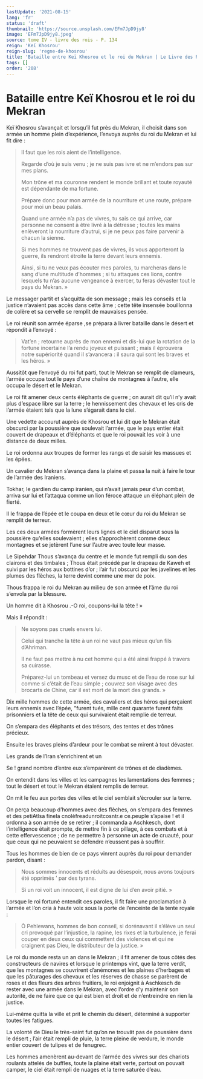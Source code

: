 ```yaml
---
lastUpdate: '2021-08-15'
lang: 'fr'
status: 'draft'
thumbnail: 'https://source.unsplash.com/EFm7JpD9jy8'
image: 'EFm7JpD9jy8.jpeg'
source: tome IV - livre des rois - P. 134
reign: 'Keï Khosrou'
reign-slug: 'regne-de-khosrou'
title: 'Bataille entre Keï Khosrou et le roi du Mekran | Le Livre des Rois | Shâhnâmeh'
tags: []
order: '208'
---
```


<!-- LTeX: language=fr -->

# Bataille entre Keï Khosrou et le roi du Mekran

Keï Khosrou s’avançait et lorsqu’il fut près du Mekran, il choisit dans son armée un homme plein d’expérience, l’envoya auprès du roi du Mekran et lui fit dire :

> ll faut que les rois aient de l’intelligence.
>
> Regarde d’où je suis venu ; je ne suis pas ivre et ne m’endors pas sur mes plans.
>
> Mon trône et ma couronne rendent le monde brillant et toute royauté est dépendante de ma fortune.
>
> Prépare donc pour mon armée de la nourriture et une route, prépare pour moi un beau palais.
>
> Quand une armée n’a pas de vivres, tu sais ce qui arrive, car personne ne consent à être livré à la détresse ; toutes les mains enlèveront la nourriture d’autrui, si je ne peux pas faire parvenir à chacun la sienne.
>
> Si mes hommes ne trouvent pas de vivres, ils vous apporteront la guerre, ils rendront étroite la terre devant leurs ennemis.
>
> Ainsi, si tu ne veux pas écouter mes paroles, tu marcheras dans le sang d’une multitude d’hommes ; si tu attaques ces lions, contre lesquels tu n’as aucune vengeance à exercer, tu feras dévaster tout le pays du Mekran. »

Le messager partit et s’acquitta de son message ; mais les conseils et la justice n’avaient pas accès dans cette âme ; cette tête insensée bouillonna de colère et sa cervelle se remplit de mauvaises pensée.

Le roi réunit son armée éparse ,se prépara à livrer bataille dans le désert et répondit à l’envoyé :

> Vat’en ; retourne auprès de mon ennemi et dis-lui que la rotation de la fortune incertaine l’a rendu joyeux et puissant ; mais il éprouvera notre supériorité quand il s’avancera : il saura qui sont les braves et les héros. »

Aussitôt que l’envoyé du roi fut parti, tout le Mekran se remplit de clameurs, l’armée occupa tout le pays d’une chaîne de montagnes à l’autre, elle occupa le désert et le Mekran.

Le roi fit amener deux cents éléphants de guerre ; on aurait dit qu’il n’y avait plus d’espace libre sur la terre ; le hennissement des chevaux et les cris de l’armée étaient tels que la lune s’égarait dans le ciel.

Une vedette accourut auprès de Khosrou et lui dit que le Mekran était obscurci par la poussière que soulevait l’armée, que le pays entier était couvert de drapeaux et d’éléphants et que le roi pouvait les voir à une distance de deux milles.

Le roi ordonna aux troupes de former les rangs et de saisir les massues et les épées.

Un cavalier du Mekran s’avança dans la plaine et passa la nuit à faire le tour de l’armée des Iraniens.

Tokhar, le gardien du camp iranien, qui n’avait jamais peur d’un combat, arriva sur lui et l’attaqua comme un lion féroce attaque un éléphant plein de fierté.

Il le frappa de l’épée et le coupa en deux et le cœur du roi du Mekran se remplit de terreur.

Les ces deux armées formèrent leurs lignes et le ciel disparut sous la poussière qu’elles soulevaient ; elles s’approchèrent comme deux montagnes et se jetèrent l’une sur l’autre avec toute leur masse.

Le Sipehdar Thous s’avança du centre et le monde fut rempli du son des clairons et des timbales ; Thous était précédé par le drapeau de Kaweh et suivi par les héros aux bottines d’or ; l’air fut obscurci par les javelines et les plumes des flèches, la terre devint comme une mer de poix.

Thous frappa le roi du Mekran au milieu de son armée et l’âme du roi s’envola par la blessure.

Un homme dit à Khosrou .-O roi, coupons-lui la tête ! »

Mais il répondit :

> Ne soyons pas cruels envers lui.
>
> Celui qui tranche la tête à un roi ne vaut pas mieux qu’un fils d’Ahriman.
>
> Il ne faut pas mettre à nu cet homme qui a été ainsi frappé à travers sa cuirasse.
>
> Préparez-lui un tombeau et versez du musc et de l’eau de rose sur lui comme si c’était de l’eau simple ; couvrez son visage avec des brocarts de Chine, car il est mort de la mort des grands. »

Dix mille hommes de cette armée, des cavaliers et des héros qui perçaient leurs ennemis avec l’épée,
"furent tués, mille cent quarante furent faits prisonniers et la tête de ceux qui survivaient était remplie de terreur.

On s’empara des éléphants et des trésors, des tentes et des trônes précieux.

Ensuite les braves pleins d’ardeur pour le combat se mirent à tout dévaster.

Les grands de l’Iran s’enrichirent et un

Se ! 
 grand nombre d’entre eux s’emparèrent de trônes et de diadèmes.

On entendit dans les villes et les campagnes les lamentations des femmes ; tout le désert et tout le Mekran étaient remplis de terreur.

On mit le feu aux portes des villes et le ciel semblait s’écrouler sur la terre.

On perça beaucoup d’hommes avec des flèches, on s’empara des femmes et des petiAtlsa finela cnolèfreadunroitcosntr.e ce.peuple s’apaise !
et il ordonna à son armée de se retirer ; il commanda a Aschkesch, dont l’intelligence était prompte, de mettre fin à ce pillage, à ces combats et à cette effervescence ; de ne permettre à personne un acte de cruauté, pour que ceux qui ne peuvaient se défendre n’eussent pas à souffrir.

Tous les hommes de bien de ce pays vinrent auprès du roi pour demander pardon, disant :

> Nous sommes innocents et réduits au désespoir, nous avons toujours été opprimés
’ par des tyrans.
>
> Si un roi voit un innocent, il est digne de lui d’en avoir pitié. »

Lorsque le roi fortuné entendit ces paroles, il fit faire une proclamation à l’armée et l’on cria à haute voix sous la porte de l’enceinte de la tente royale :

> Ô Pehlewans, hommes de bon conseil, si dorénavant il s’élève un seul cri provoqué par l’injustice, la rapine, les rixes et la turbulence, je ferai couper en deux ceux qui commettent des violences et qui ne craignent pas Dieu, le distributeur de la justice. »

Le roi du monde resta un an dans le Mekran ; il fit amener de tous côtés des constructeurs de navires et lorsque le printemps vint, que la terre verdit, que les montagnes se couvrirent d’anémones et les plaines d’herbages et que les pâturages des chevaux et les réserves de chasse se parèrent de roses et des fleurs des arbres fruitiers, le roi enjoignit à Aschkesch de rester avec une armée dans le Mekran, avec l’ordre d’y maintenir son autorité, de ne faire que ce qui est bien et droit et de n’entreindre en rien la justice.

Lui-même quitta la ville et prit le chemin du désert, déterminé à supporter toutes les fatigues.

La volonté de Dieu le très-saint fut qu’on ne trouvât pas de poussière dans le désert ; l’air était rempli de pluie, la terre pleine de verdure, le monde entier couvert de tulipes et de fenugrec.

Les hommes amenèrent au-devant de l’armée des vivres sur des chariots roulants attelés de buffles, toute la plaine était verte, partout on pouvait camper, le ciel était rempli de nuages et la terre saturée d’eau.
